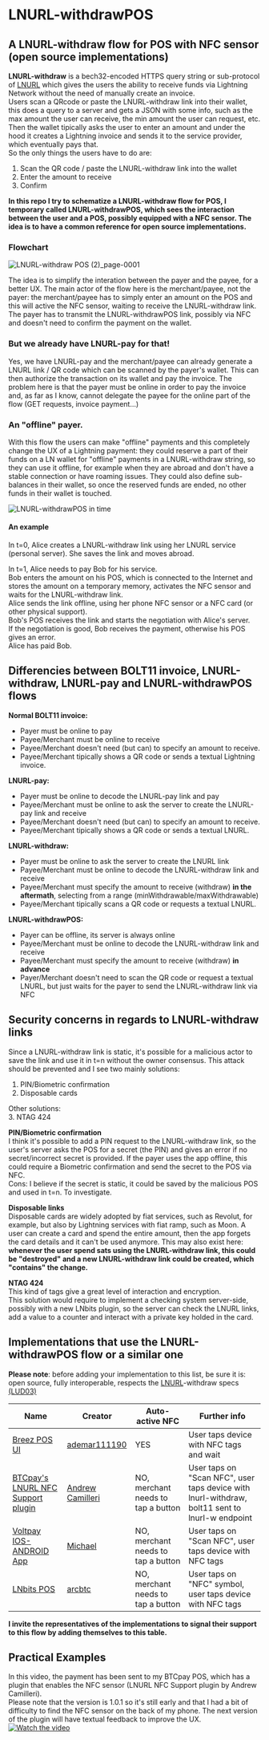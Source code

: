 # LNURL-withdrawPOS
## A LNURL-withdraw flow for POS with NFC sensor (open source implementations)

**LNURL-withdraw** is a bech32-encoded HTTPS query string or sub-protocol of [LNURL](https://github.com/fiatjaf/lnurl-rfc) which gives the users the ability to receive funds via Lightning Network without the need of manually create an invoice.
<br>Users scan a QRcode or paste the LNURL-withdraw link into their wallet, this does a query to a server and gets a JSON with some info, such as the max amount the user can receive, the min amount the user can request, etc.
Then the wallet tipically asks the user to enter an amount and under the hood it creates a Lightning invoice and sends it to the service provider, which eventually pays that.
<br>So the only things the users have to do are:
1. Scan the QR code / paste the LNURL-withdraw link into the wallet
2. Enter the amount to receive
3. Confirm

**In this repo I try to schematize a LNURL-withdraw flow for POS, I temporary called LNURL-withdrawPOS, which sees the interaction between the user and a POS, possibly equipped with a NFC sensor. The idea is to have a common reference for open source implementations.**

### Flowchart

![LNURL-withdraw POS (2)_page-0001](https://user-images.githubusercontent.com/38695835/161532078-7266f51c-be0d-4507-8e87-72427b0c1ea8.jpg)

The idea is to simplify the interation between the payer and the payee, for a better UX.
The main actor of the flow here is the merchant/payee, not the payer: the merchant/payee has to simply enter an amount on the POS and this will active the NFC sensor, waiting to receive the LNURL-withdraw link. The payer has to transmit the LNURL-withdrawPOS link, possibly via NFC and doesn't need to confirm the payment on the wallet.

### But we already have LNURL-pay for that!
Yes, we have LNURL-pay and the merchant/payee can already generate a LNURL link / QR code which can be scanned by the payer's wallet. This can then authorize the transaction on its wallet and pay the invoice.
The problem here is that the payer must be online in order to pay the invoice and, as far as I know, cannot delegate the payee for the online part of the flow (GET requests, invoice payment...)

### An "offline" payer.
With this flow the users can make "offline" payments and this completely change the UX of a Lightning payment: they could reserve a part of their funds on a LN wallet for "offline" payments in a LNURL-withdraw string, so they can use it offline, for example when they are abroad and don't have a stable connection or have roaming issues.
They could also define sub-balances in their wallet, so once the reserved funds are ended, no other funds in their wallet is touched.

![LNURL-withdrawPOS in time](https://user-images.githubusercontent.com/38695835/161559784-7ae96a0e-1e61-4ae8-8a0a-f86ee1900d74.png)


#### An example
In t=0, Alice creates a LNURL-withdraw link using her LNURL service (personal server).
She saves the link and moves abroad.

In t=1, Alice needs to pay Bob for his service.
<br>Bob enters the amount on his POS, which is connected to the Internet and stores the amount on a temporary memory, activates the NFC sensor and waits for the LNURL-withdraw link.
<br>Alice sends the link offline, using her phone NFC sensor or a NFC card (or other physical support).
<br>Bob's POS receives the link and starts the negotiation with Alice's server.
<br>If the negotiation is good, Bob receives the payment, otherwise his POS gives an error.
<br>Alice has paid Bob.

## Differencies between BOLT11 invoice, LNURL-withdraw, LNURL-pay and LNURL-withdrawPOS flows

**Normal BOLT11 invoice:**
- Payer must be online to pay
- Payee/Merchant must be online to receive
- Payee/Merchant doesn't need (but can) to specify an amount to receive. 
- Payee/Merchant tipically shows a QR code or sends a textual Lightning invoice.

**LNURL-pay:**
- Payer must be online to decode the LNURL-pay link and pay
- Payee/Merchant must be online to ask the server to create the LNURL-pay link and receive
- Payee/Merchant doesn't need (but can) to specify an amount to receive. 
- Payee/Merchant tipically shows a QR code or sends a textual LNURL.

**LNURL-withdraw:**
- Payer must be online to ask the server to create the LNURL link
- Payee/Merchant must be online to decode the LNURL-withdraw link and receive
- Payee/Merchant must specify the amount to receive (withdraw) **in the aftermath**, selecting from a range (minWithdrawable/maxWithdrawable)
- Payee/Merchant tipically scans a QR code or requests a textual LNURL.

**LNURL-withdrawPOS:**
- Payer can be offline, its server is always online
- Payee/Merchant must be online to decode the LNURL-withdraw link and receive
- Payee/Merchant must specify the amount to receive (withdraw) **in advance** 
- Payer/Merchant doesn't need to scan the QR code or request a textual LNURL, but just waits for the payer to send the LNURL-withdraw link via NFC

## Security concerns in regards to LNURL-withdraw links
Since a LNURL-withdraw link is static, it's possible for a malicious actor to save the link and use it in t=n without the owner consensus.
This attack should be prevented and I see two mainly solutions:
1. PIN/Biometric confirmation
2. Disposable cards

Other solutions:<br>
 3. NTAG 424

**PIN/Biometric confirmation**
<br>I think it's possible to add a PIN request to the LNURL-withdraw link, so the user's server asks the POS for a secret (the PIN) and gives an error if no secret/incorrect secret is provided. If the payer uses the app offline, this could require a Biometric confirmation and send the secret to the POS via NFC.
<br>Cons: I believe if the secret is static, it could be saved by the malicious POS and used in t=n. To investigate.

**Disposable links**
<br>Disposable cards are widely adopted by fiat services, such as Revolut, for example, but also by Lightning services with fiat ramp, such as Moon.
A user can create a card and spend the entire amount, then the app forgets the card details and it can't be used anymore.
This may also exist here: **whenever the user spend sats using the LNURL-withdraw link, this could be "destroyed" and a new LNURL-withdraw link could be created, which "contains" the change.**

**NTAG 424**
<br>This kind of tags give a great level of interaction and encryption.
<br>This solution would require to implement a checking system server-side, possibly with a new LNbits plugin, so the server can check the LNURL links, add a value to a counter and interact with a private key holded in the card.

## Implementations that use the LNURL-withdrawPOS flow or a similar one
**Please note**: before adding your implementation to this list, be sure it is:
open source, fully interoperable, respects the [LNURL](https://github.com/fiatjaf/lnurl-rfc)-withdraw specs [(LUD03)](https://github.com/fiatjaf/lnurl-rfc/blob/luds/03.md)

 Name | Creator  | Auto-active NFC | Further info |
 ------------ | ------------- | ------------- | ------------- | 
[Breez POS UI](https://breez.technology/) | [ademar111190](https://github.com/breez/breezmobile/pull/930) | YES | User taps device with NFC tags and wait |
[BTCpay's LNURL NFC Support plugin](https://github.com/btcpayserver/btcpayserver-plugins) | [Andrew Camilleri](https://github.com/Kukks) | NO, merchant needs to tap a button | User taps on "Scan NFC", user taps device with lnurl-withdraw, bolt11 sent to lnurl-w endpoint
[Voltpay IOS-ANDROID App](https://voltpay.app/) | [Michael](https://twitter.com/Talej) | NO, merchant needs to tap a button | User taps on "Scan NFC", user taps device with NFC tags |
[LNbits POS](https://lnbits.com/) | [arcbtc](https://github.com/lnbits/lnbits-legend/tree/main/lnbits/extensions/tpos) | NO, merchant needs to tap a button | User taps on "NFC" symbol, user taps device with NFC tags |


**I invite the representatives of the implementations to signal their support to this flow by adding themselves to this table.**
## Practical Examples ##
In this video, the payment has been sent to my BTCpay POS, which has a plugin that enables the NFC sensor (LNURL NFC Support plugin by Andrew Camilleri).
<br>Please note that the version is 1.0.1 so it's still early and that I had a bit of difficulty to find the NFC sensor on the back of my phone. The next version of the plugin will have textual feedback to improve the UX.
<br>[![Watch the video](https://img.youtube.com/vi/4m-FQoUAs50/sddefault.jpg)](https://youtu.be/4m-FQoUAs50)

